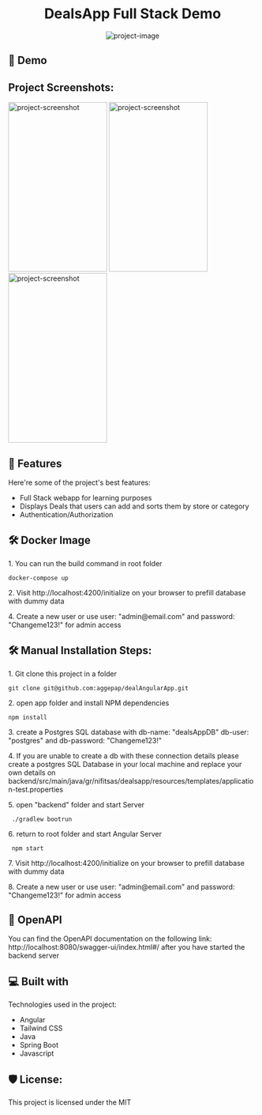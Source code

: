<h1 align="center" id="title">DealsApp Full Stack Demo</h1>

<p align="center"><img src="https://socialify.git.ci/aggepap/dealAngularApp/image?custom_description=A+demo+project+for+a+full+stack+app+with+Angular%2FJava%2FPostgres&amp;description=1&amp;language=1&amp;name=1&amp;owner=1&amp;theme=Light" alt="project-image"></p>

<h2>🚀 Demo</h2>

<h2>Project Screenshots:</h2>
<p  float="left">

<img src="https://i.ibb.co/C2qZsZC/000178-Deals-App-Mozilla-Firefox.jpg" alt="project-screenshot" width="200" height="343"/>

<img src="https://i.ibb.co/GWXFp5X/000179-Deals-App-Mozilla-Firefox.jpg" alt="project-screenshot" width="200" height="343"/>

<img src="https://i.ibb.co/RcLdH46/000180.jpg" alt="project-screenshot" width="200" height="343"/>

</p>

<h2>🧐 Features</h2>

Here're some of the project's best features:

- Full Stack webapp for learning purposes
- Displays Deals that users can add and sorts them by store or category
- Authentication/Authorization

<h2>🛠️ Docker Image</h2>

<p>1. You can run the build command in root folder </p>

```
docker-compose up
```

<p>2. Visit http://localhost:4200/initialize on your browser to prefill database with dummy data</p>

<p>4. Create a new user or use user: "admin@email.com" and password: "Changeme123!" for admin access</p>

<h2>🛠️ Manual Installation Steps:</h2>

<p>1. Git clone this project in a folder</p>

```
git clone git@github.com:aggepap/dealAngularApp.git
```

<p>2. open app folder and install NPM dependencies</p>

```
npm install
```

<p>3. create a Postgres SQL database with db-name: "dealsAppDB" db-user: "postgres" and db-password: "Changeme123!"</p>

<p>4. If you are unable to create a db with these connection details please create a postgres SQL Database in your local machine and replace your own details on backend/src/main/java/gr/nifitsas/dealsapp/resources/templates/application-test.properties</p>

<p>5. open "backend" folder and start Server</p>

```
 ./gradlew bootrun
```

<p>6. return to root folder and start Angular Server</p>

```
 npm start
```

<p>7. Visit http://localhost:4200/initialize on your browser to prefill database with dummy data</p>

<p>8. Create a new user or use user: "admin@email.com" and password: "Changeme123!" for admin access</p>

<h2>🍰 OpenAPI </h2>
<p> You can find the OpenAPI documentation on the following link: http://localhost:8080/swagger-ui/index.html#/
after you have started the backend server</p>

<h2>💻 Built with</h2>

Technologies used in the project:

- Angular
- Tailwind CSS
- Java
- Spring Boot
- Javascript

<h2>🛡️ License:</h2>

This project is licensed under the MIT

```

```
